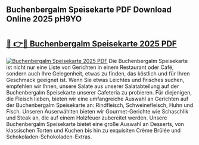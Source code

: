 ## Buchenbergalm Speisekarte PDF Download Online 2025 pH9YO

# <h2><a href="http://gc9u0o4.nevu.top/?p=Buchenbergalm+Speisekarte">🔗 👉🔴 Buchenbergalm Speisekarte 2025 PDF</a></h2>

[![Buchenbergalm Speisekarte 2025 PDF](https://i.imgur.com/dBaPXMq.png)](http://gc9u0o4.nevu.top/?p=Buchenbergalm+Speisekarte)
Die Buchenbergalm Speisekarte ist nicht nur eine Liste von Gerichten in einem Restaurant oder Café, sondern auch Ihre Gelegenheit, etwas zu finden, das köstlich und für Ihren Geschmack geeignet ist. Wenn Sie etwas Leichtes und Frisches suchen, empfehlen wir Ihnen, unsere Salate aus unserer Salatabteilung auf der Buchenbergalm Speisekarte unserer Cafeteria zu probieren. Für diejenigen, die Fleisch lieben, bieten wir eine umfangreiche Auswahl an Gerichten auf der Buchenbergalm Speisekarte an: Rindfleisch, Schweinefleisch, Huhn und Fisch. Unseren Auserwählten bieten wir Gourmet-Gerichte wie Schaschlik und Steak an, die auf einem Holzfeuer zubereitet werden. Unsere Buchenbergalm Speisekarte bietet eine große Auswahl an Desserts, von klassischen Torten und Kuchen bis hin zu exquisiten Crème Brûlée und Schokoladen-Schokoladen-Extras.
